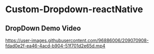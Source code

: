 # Custom-Dropdown-reactNative
## DropDown Demo Video
https://user-images.githubusercontent.com/96886006/209070908-fdad0e2f-ea46-4acd-b904-51f701d2e65d.mp4

